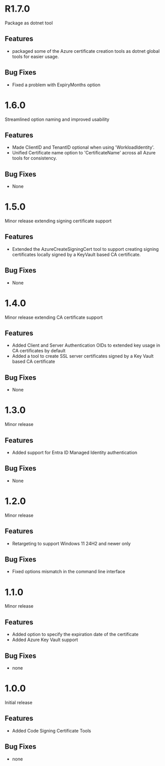# R1.7.0
Package as dotnet tool

## Features
- packaged some of the Azure certificate creation tools as dotnet global tools for easier usage.

## Bug Fixes
- Fixed a problem with ExpiryMonths option

# 1.6.0
Streamlined option naming and improved usability

## Features
- Made ClientID and TenantID optional when using 'WorkloadIdentity'.
- Unified Certificate name option to 'CertificateName' across all Azure tools for consistency.

## Bug Fixes
- None

# 1.5.0
Minor release extending signing certificate support

## Features
- Extended the AzureCreateSigningCert tool to support creating signing certificates locally signed by a KeyVault based CA certificate.

## Bug Fixes
- None

# 1.4.0
Minor release extending CA certificate support

## Features
- Added Client and Server Authentication OIDs to extended key usage in CA certificates by default
- Added a tool to create SSL server certificates signed by a Key Vault based CA certificate

## Bug Fixes
- None

# 1.3.0
Minor release

## Features
- Added support for Entra ID Managed Identity authentication

## Bug Fixes
- None

# 1.2.0
Minor release

## Features
- Retargeting to support Windows 11 24H2 and newer only

## Bug Fixes
- Fixed options mismatch in the command line interface

# 1.1.0
Minor release

## Features
- Added option to specify the expiration date of the certificate
- Added Azure Key Vault support

## Bug Fixes
- none

# 1.0.0
Initial release

## Features
- Added Code Signing Certificate Tools

## Bug Fixes
- none
